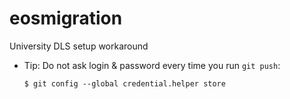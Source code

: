 # eosmigration
University DLS setup workaround


* Tip: Do not ask login & password every time you run `git push`:

    `$ git config --global credential.helper store`
